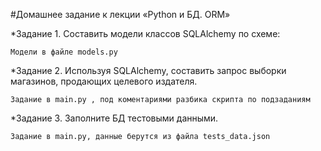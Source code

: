  #Домашнее задание к лекции «Python и БД. ORM»

 *Задание 1. Составить модели классов SQLAlchemy по схеме:
    
    Модели в файле models.py 
 *Задание 2. Используя SQLAlchemy, составить запрос выборки магазинов, продающих целевого издателя.
 
    Задание в main.py , под коментариями разбика скрипта по подзаданиям
 *Задание 3. Заполните БД тестовыми данными.
 
    Задание в main.py, данные берутся из файла tests_data.json
